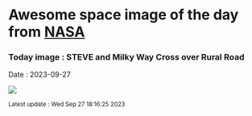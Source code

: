 
# Awesome space image of the day from [NASA](https://api.nasa.gov/)

### Today image : STEVE and Milky Way Cross over Rural Road
Date : 2023-09-27

![](https://apod.nasa.gov/apod/image/2309/SteveMw_Clarke_960.jpg)

<small>Latest update : Wed Sep 27 18:16:25 2023</small>
        